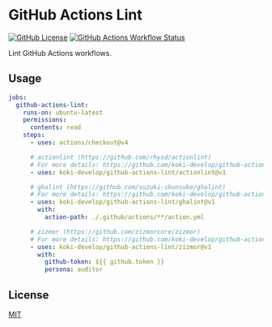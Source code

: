 # GitHub Actions Lint

[![GitHub License](https://img.shields.io/github/license/koki-develop/github-actions-lint)](./LICENSE)
[![GitHub Actions Workflow Status](https://img.shields.io/github/actions/workflow/status/koki-develop/github-actions-lint/release-please.yml)](./.github/workflows/release-please.yml)

Lint GitHub Actions workflows.

## Usage

```yaml
jobs:
  github-actions-lint:
    runs-on: ubuntu-latest
    permissions:
      contents: read
    steps:
      - uses: actions/checkout@v4

      # actionlint (https://github.com/rhysd/actionlint)
      # For more details: https://github.com/koki-develop/github-actions-lint/blob/main/actionlint/action.yml
      - uses: koki-develop/github-actions-lint/actionlint@v1

      # ghalint (https://github.com/suzuki-shunsuke/ghalint)
      # For more details: https://github.com/koki-develop/github-actions-lint/blob/main/ghalint/action.yml
      - uses: koki-develop/github-actions-lint/ghalint@v1
        with:
          action-path: ./.github/actions/**/action.yml

      # zizmor (https://github.com/zizmorcore/zizmor)
      # For more details: https://github.com/koki-develop/github-actions-lint/blob/main/zizmor/action.yml
      - uses: koki-develop/github-actions-lint/zizmor@v1
        with:
          github-token: ${{ github.token }}
          persona: auditor
```

## License

[MIT](./LICENSE)
